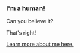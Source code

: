 ### I'm a human!
Can you believe it? 

That's right! 

[Learn more about me here.](https://chriswray.dev)
